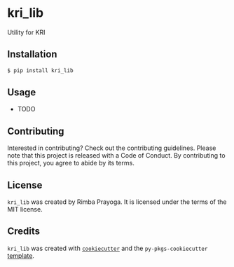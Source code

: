 # kri_lib

Utility for KRI

## Installation

```bash
$ pip install kri_lib
```

## Usage

- TODO

## Contributing

Interested in contributing? Check out the contributing guidelines. Please note that this project is released with a Code of Conduct. By contributing to this project, you agree to abide by its terms.

## License

`kri_lib` was created by Rimba Prayoga. It is licensed under the terms of the MIT license.

## Credits

`kri_lib` was created with [`cookiecutter`](https://cookiecutter.readthedocs.io/en/latest/) and the `py-pkgs-cookiecutter` [template](https://github.com/py-pkgs/py-pkgs-cookiecutter).

